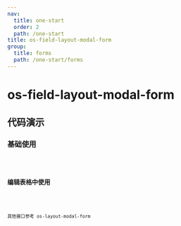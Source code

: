 ```yaml
---
nav:
  title: one-start
  order: 2
  path: /one-start
title: os-field-layout-modal-form
group:
  title: forms
  path: /one-start/forms
---
```


# os-field-layout-modal-form

## 代码演示

### 基础使用

<code src="../demos/field-layout-modal-form/simple.tsx" />

### 编辑表格中使用

<code src="../demos/field-layout-modal-form/in-table.tsx" />

其他接口参考 os-layout-modal-form
